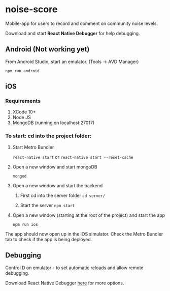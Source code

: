 # noise-score
Mobile-app for users to record and comment on community noise levels.

Download and start **React Native Debugger** for help debugging.

## Android (Not working yet)
From Android Studio, start an emulator. (Tools -> AVD Manager)

``` 
npm run android
```



## iOS 
### Requirements
1. XCode 10+
1. Node JS 
1. MongoDB (running on localhost:27017)

### To start: cd into the project folder: 

1. Start Metro Bundler
    
    ```react-native start``` or ```react-native start --reset-cache```
1. Open a new window and start mongoDB
  
    ```mongod```
1. Open a new window and start the backend 
    
    1. First cd into the server folder ```cd server/```
    
    1. Start the server ```npm start```
1. Open a new window (starting at the root of the project) and start the app
    
    ```npm run ios```


The app should now open up in the iOS simulator. Check the Metro Bundler tab to check if the app is being deployed. 
     

## Debugging
Control D on emulator - to set automatic reloads and allow remote debugging.

Download React Native Debugger [here](https://github.com/jhen0409/react-native-debugger) for more options. 

